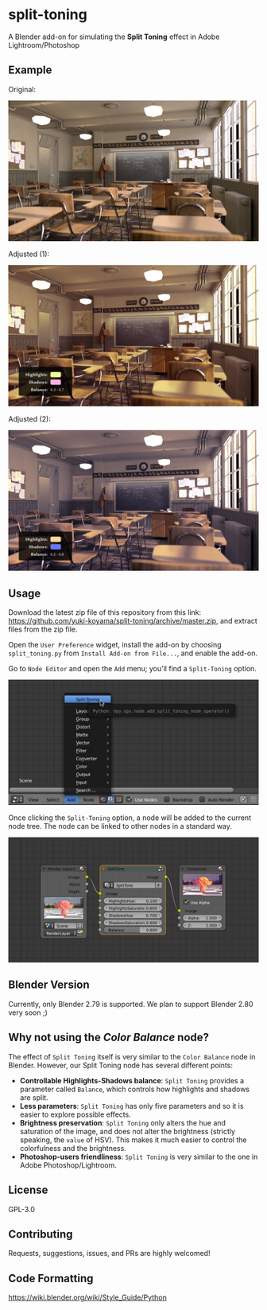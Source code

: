 # split-toning

A Blender add-on for simulating the __Split Toning__ effect in Adobe Lightroom/Photoshop

## Example

Original:

![](./docs/classroom-original.jpg)

Adjusted (1):

![](./docs/classroom-warm.jpg)

Adjusted (2):

![](./docs/classroom-cool.jpg)

## Usage

Download the latest zip file of this repository from this link: <https://github.com/yuki-koyama/split-toning/archive/master.zip>, and extract files from the zip file.

Open the `User Preference` widget, install the add-on by choosing `split_toning.py` from `Install Add-on from File...`, and enable the add-on.

Go to `Node Editor` and open the `Add` menu; you'll find a `Split-Toning` option.

![](./docs/menu.jpg)

Once clicking the `Split-Toning` option, a node will be added to the current node tree. The node can be linked to other nodes in a standard way.

![](./docs/node.jpg)

## Blender Version

Currently, only Blender 2.79 is supported. We plan to support Blender 2.80 very soon ;)

## Why not using the _Color Balance_ node?

The effect of `Split Toning` itself is very similar to the `Color Balance` node in Blender. However, our Split Toning node has several different points:

- __Controllable Highlights-Shadows balance__: `Split Toning` provides a parameter called `Balance`, which controls how highlights and shadows are split.
- __Less parameters__: `Split Toning` has only five parameters and so it is easier to explore possible effects.
- __Brightness preservation__: `Split Toning` only alters the hue and saturation of the image, and does not alter the brightness (strictly speaking, the `value` of HSV). This makes it much easier to control the colorfulness and the brightness.
- __Photoshop-users friendliness__: `Split Toning` is very similar to the one in Adobe Photoshop/Lightroom.

## License

GPL-3.0

## Contributing

Requests, suggestions, issues, and PRs are highly welcomed!

## Code Formatting

<https://wiki.blender.org/wiki/Style_Guide/Python>
